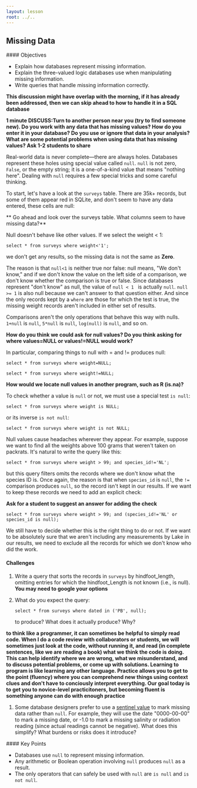 ```yaml
---
layout: lesson
root: ../..
---
```


## Missing Data


<div class="objectives" markdown="1">
#### Objectives

  *   Explain how databases represent missing information.
  *   Explain the three-valued logic databases use when manipulating missing information.
  *   Write queries that handle missing information correctly.
</div>

**This discussion might have overlap with the morning, if it has already been addressed, then we can skip ahead to how to handle it in a SQL database**

**1 minute DISCUSS:Turn to another person near you (try to find someone new). Do you work with any data that has missing values? How do you enter it in your database? Do you use or ignore that data in your analysis? What are some potential problems when using data that has missing values? Ask 1-2 students to share**

Real-world data is never complete&mdash;there are always holes.
Databases represent these holes using special value called `null`.
`null` is not zero, `False`, or the empty string;
it is a one-of-a-kind value that means "nothing here".
Dealing with `null` requires a few special tricks
and some careful thinking.

To start,
let's have a look at the `surveys` table.
There are 35k+ records,
but some of them appear red in SQLite, and don't seem to have any data entered,
these cells are null:

** Go ahead and look over the surveys table. What columns seem to have missing data?**

Null doesn't behave like other values.
If we select the weight < 1:

<pre class="in"><code>select * from surveys where weight&lt;&#39;1&#39;;</code></pre>

we don't get any results, so the missing data is not the same as **Zero**.

The reason is that
`null<1`
is neither true nor false:
null means, "We don't know,"
and if we don't know the value on the left side of a comparison,
we don't know whether the comparison is true or false.
Since databases represent "don't know" as null,
the value of `null < 1 `
is actually `null`.
`null >= 1` is also null
because we can't answer to that question either.
And since the only records kept by a `where`
are those for which the test is true,
the missing weight records aren't included in either set of results.

Comparisons aren't the only operations that behave this way with nulls.
`1+null` is `null`,
`5*null` is `null`,
`log(null)` is `null`,
and so on.

**How do you think we could ask for null values? Do you think asking for where values=NULL or values!=NULL would work?**

In particular,
comparing things to null with = and != produces null:

<pre class="in"><code>select * from surveys where weight=NULL;</code></pre>

<pre class="in"><code>select * from surveys where weight!=NULL;</code></pre>


**How would we locate null values in another program, such as R (is.na)?**

To check whether a value is `null` or not,
we must use a special test `is null`:


<pre class="in"><code>select * from surveys where weight is NULL;</code></pre>


or its inverse `is not null`:


<pre class="in"><code>select * from surveys where weight is not NULL;</code></pre>


Null values cause headaches wherever they appear.
For example,
suppose we want to find all the weights above 100 grams
that weren't taken on packrats.
It's natural to write the query like this:


<pre class="in"><code>select * from surveys where weight > 99; and species_id!=&#39;NL&#39;;</code></pre>

but this query filters omits the records
where we don't know what the species ID is.
Once again,
the reason is that when `species_id` is `null`,
the `!=` comparison produces `null`,
so the record isn't kept in our results.
If we want to keep these records
we need to add an explicit check:

**Ask for a student to suggest an answer for adding the check**

<pre class="in"><code>select * from surveys where weight > 99; and (species_id!=&#39;NL&#39; or species_id is null);</code></pre>


We still have to decide whether this is the right thing to do or not.
If we want to be absolutely sure that
we aren't including any measurements by Lake in our results,
we need to exclude all the records for which we don't know who did the work.


#### Challenges

1.  Write a query that sorts the records in `surveys` by hindfoot_length,
    omitting entries for which the hindfoot_Length is not known
    (i.e., is null). **You may need to google your options**

1.  What do you expect the query:

    ~~~
    select * from surveys where dated in ('PB', null);
    ~~~

    to produce?
    What does it actually produce? Why?
    
**to think like a programmer, it can sometimes be helpful to simply read code. When I do a code review with collaborators or students, we will sometimes just look at the code, without running it, and read (in complete sentences, like we are reading a book) what we think the code is doing. This can help identify where we are wrong, what we misunderstand, and to discuss potential problems, or come up with solutions. Learning to program is like learning any other language. Practice allows you to get to the point (fluency) where you can comprehend new things using context clues and don't have to conciously interpret everything. Our goal today is to get you to novice-level practicitoners, but becoming fluent is something anyone can do with enough practice**

1.  Some database designers prefer to use
    a [sentinel value](../../gloss.html#sentinel-value)
    to mark missing data rather than `null`.
    For example,
    they will use the date "0000-00-00" to mark a missing date,
    or -1.0 to mark a missing salinity or radiation reading
    (since actual readings cannot be negative).
    What does this simplify?
    What burdens or risks does it introduce?


<div class="keypoints" markdown="1">
#### Key Points
</div>

*   Databases use `null` to represent missing information.
*   Any arithmetic or Boolean operation involving `null` produces `null` as a result.
*   The only operators that can safely be used with `null` are `is null` and `is not null`.
</div>
